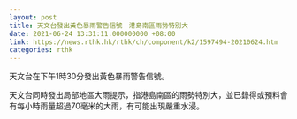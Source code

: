 ```yaml
---
layout: post
title: 天文台發出黃色暴雨警告信號　港島南區雨勢特別大
date: 2021-06-24 13:31:11.000000000 +08:00
link: https://news.rthk.hk/rthk/ch/component/k2/1597494-20210624.htm
categories: rthk
---
```


天文台在下午1時30分發出黃色暴雨警告信號。

天文台同時發出局部地區大雨提示，指港島南區的雨勢特別大，並已錄得或預料會有每小時雨量超過70毫米的大雨，有可能出現嚴重水浸。
